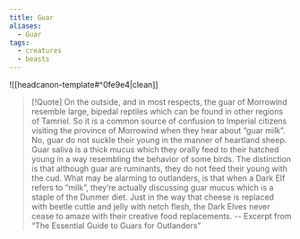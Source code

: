 ```yaml
---
title: Guar
aliases:
  - Guar
tags:
  - creatures
  - beasts
---
```

![[headcanon-template#^0fe9e4|clean]]

> [!Quote] 
> On the outside, and in most respects, the guar of Morrowind resemble large, bipedal reptiles which can be found in other regions of Tamriel. So it is a common source of confusion to Imperial citizens visiting the province of Morrowind when they hear about “guar milk”. No, guar do not suckle their young in the manner of heartland sheep. Guar saliva is a thick mucus which they orally feed to their hatched young in a way resembling the behavior of some birds. The distinction is that although guar are ruminants, they do not feed their young with the cud. What may be alarming to outlanders, is that when a Dark Elf refers to “milk”, they’re actually discussing guar mucus which is a staple of the Dunmer diet. Just in the way that cheese is replaced with beetle cuttle and jelly with netch flesh, the Dark Elves never cease to amaze with their creative food replacements.
> -- Excerpt from “The Essential Guide to Guars for Outlanders”